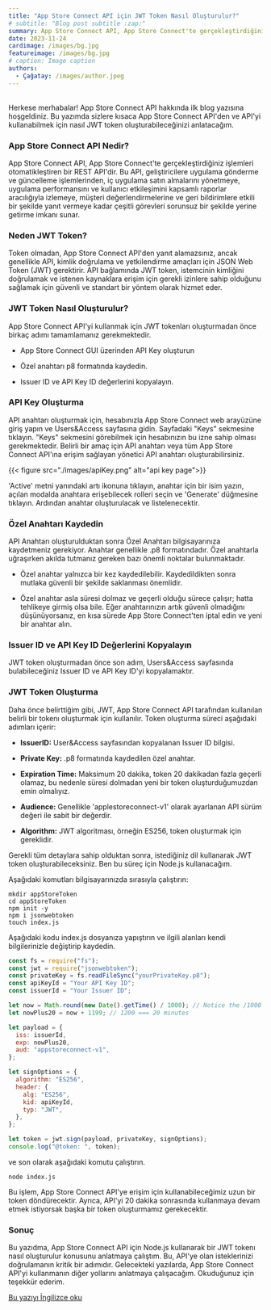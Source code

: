 ```yaml
---
title: "App Store Connect API için JWT Token Nasıl Oluşturulur?"
# subtitle: "Blog post subtitle :zap:"
summary: App Store Connect API, App Store Connect'te gerçekleştirdiğiniz işlemleri otomatikleştiren bir REST API'dir. Bu API, geliştiricilere uygulama gönderme ve güncelleme işlemlerinden, iç uygulama satın almalarını yönetmeye, uygulama performansını ve kullanıcı etkileşimini..
date: 2023-11-24
cardimage: /images/bg.jpg
featureimage: /images/bg.jpg
# caption: Image caption
authors:
  - Çağatay: /images/author.jpeg
---
```

\
Herkese merhabalar! App Store Connect API hakkında ilk blog yazısına hoşgeldiniz. Bu yazımda sizlere kısaca App Store Connect API'den ve API'yi kullanabilmek için nasıl JWT token oluşturabileceğinizi anlatacağım.

### App Store Connect API Nedir?

App Store Connect API, App Store Connect'te gerçekleştirdiğiniz işlemleri otomatikleştiren bir REST API'dir. Bu API, geliştiricilere uygulama gönderme ve güncelleme işlemlerinden, iç uygulama satın almalarını yönetmeye, uygulama performansını ve kullanıcı etkileşimini kapsamlı raporlar aracılığıyla izlemeye, müşteri değerlendirmelerine ve geri bildirimlere etkili bir şekilde yanıt vermeye kadar çeşitli görevleri sorunsuz bir şekilde yerine getirme imkanı sunar.

### Neden JWT Token?

Token olmadan, App Store Connect API'den yanıt alamazsınız, ancak genellikle API, kimlik doğrulama ve yetkilendirme amaçları için JSON Web Token (JWT) gerektirir. API bağlamında JWT token, istemcinin kimliğini doğrulamak ve istenen kaynaklara erişim için gerekli izinlere sahip olduğunu sağlamak için güvenli ve standart bir yöntem olarak hizmet eder.

### JWT Token Nasıl Oluşturulur?

App Store Connect API'yi kullanmak için JWT tokenları oluşturmadan önce birkaç adımı tamamlamanız gerekmektedir.

* App Store Connect GUI üzerinden API Key oluşturun
    
* Özel anahtarı p8 formatında kaydedin.
    
* Issuer ID ve API Key ID değerlerini kopyalayın.
    

### API Key Oluşturma

API anahtarı oluşturmak için, hesabınızla App Store Connect web arayüzüne giriş yapın ve Users&Access sayfasına gidin. Sayfadaki "Keys" sekmesine tıklayın. "Keys" sekmesini görebilmek için hesabınızın bu izne sahip olması gerekmektedir. Belirli bir amaç için API anahtarı veya tüm App Store Connect API'ına erişim sağlayan yönetici API anahtarı oluşturabilirsiniz.

{{< figure src="./images/apiKey.png" alt="api key page">}}

'Active' metni yanındaki artı ikonuna tıklayın, anahtar için bir isim yazın, açılan modalda anahtara erişebilecek rolleri seçin ve 'Generate' düğmesine tıklayın. Ardından anahtar oluşturulacak ve listelenecektir.

### Özel Anahtarı Kaydedin

API Anahtarı oluşturulduktan sonra Özel Anahtarı bilgisayarınıza kaydetmeniz gerekiyor. Anahtar genellikle .p8 formatındadır. Özel anahtarla uğraşırken akılda tutmanız gereken bazı önemli noktalar bulunmaktadır.

* Özel anahtar yalnızca bir kez kaydedilebilir. Kaydedildikten sonra mutlaka güvenli bir şekilde saklanması önemlidir.
    
* Özel anahtar asla süresi dolmaz ve geçerli olduğu sürece çalışır; hatta tehlikeye girmiş olsa bile. Eğer anahtarınızın artık güvenli olmadığını düşünüyorsanız, en kısa sürede App Store Connect'ten iptal edin ve yeni bir anahtar alın.
    

### Issuer ID ve API Key ID Değerlerini Kopyalayın

JWT token oluşturmadan önce son adım, Users&Access sayfasında bulabileceğiniz Issuer ID ve API Key ID'yi kopyalamaktır.

### JWT Token Oluşturma

Daha önce belirttiğim gibi, JWT, App Store Connect API tarafından kullanılan belirli bir tokenı oluşturmak için kullanılır. Token oluşturma süreci aşağıdaki adımları içerir:

* **IssuerID:** User&Access sayfasından kopyalanan Issuer ID bilgisi.
    
* **Private Key:** .p8 formatında kaydedilen özel anahtar.
    
* **Expiration Time:** Maksimum 20 dakika, token 20 dakikadan fazla geçerli olamaz, bu nedenle süresi dolmadan yeni bir token oluşturduğumuzdan emin olmalıyız.
    
* **Audience:** Genellikle 'applestoreconnect-v1' olarak ayarlanan API sürüm değeri ile sabit bir değerdir.
    
* **Algorithm:** JWT algoritması, örneğin ES256, token oluşturmak için gereklidir.
    

Gerekli tüm detaylara sahip olduktan sonra, istediğiniz dil kullanarak JWT token oluşturabileceksiniz. Ben bu süreç için Node.js kullanacağım.

Aşağıdaki komutları bilgisayarınızda sırasıyla çalıştırın:

```plaintext
mkdir appStoreToken
cd appStoreToken
npm init -y
npm i jsonwebtoken
touch index.js
```

Aşağıdaki kodu index.js dosyanıza yapıştırın ve ilgili alanları kendi bilgilerinizle değiştirip kaydedin.

```javascript
const fs = require("fs");
const jwt = require("jsonwebtoken");
const privateKey = fs.readFileSync("yourPrivateKey.p8");
const apiKeyId = "Your API Key ID";
const issuerId = "Your Issuer ID";

let now = Math.round(new Date().getTime() / 1000); // Notice the /1000
let nowPlus20 = now + 1199; // 1200 === 20 minutes

let payload = {
  iss: issuerId,
  exp: nowPlus20,
  aud: "appstoreconnect-v1",
};

let signOptions = {
  algorithm: "ES256", 
  header: {
    alg: "ES256",
    kid: apiKeyId,
    typ: "JWT",
  },
};

let token = jwt.sign(payload, privateKey, signOptions);
console.log("@token: ", token);
```

ve son olarak aşağıdaki komutu çalıştırın.

```plaintext
node index.js
```

Bu işlem, App Store Connect API'ye erişim için kullanabileceğimiz uzun bir token döndürecektir. Ayrıca, API'yi 20 dakika sonrasında kullanmaya devam etmek istiyorsak başka bir token oluşturmamız gerekecektir.

### Sonuç

Bu yazıdma, App Store Connect API için Node.js kullanarak bir JWT tokenı nasıl oluşturulur konusunu anlatmaya çalıştım. Bu, API'ye olan isteklerinizi doğrulamanın kritik bir adımıdır. Gelecekteki yazılarda, App Store Connect API'yi kullanmanın diğer yollarını anlatmaya çalışacağım. Okuduğunuz için teşekkür ederim.

[Bu yazıyı İngilizce oku](https://cagatayturkan.com/blog/how-to-create-jwt-token-using-app-store-connect-api/)